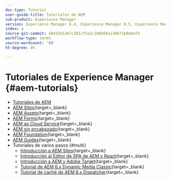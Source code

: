 ```yaml
---
doc-type: Tutorial
user-guide-title: Tutoriales de AEM
sub-product: Experience Manager
version: Experience Manager 6.4, Experience Manager 6.5, Experience Manager as a Cloud Service
index: y
source-git-commit: 48433a5367c281cf5a1c106b08a1306f1b0e8ef4
workflow-type: tm+mt
source-wordcount: '68'
ht-degree: 8%

---
```



# Tutoriales de Experience Manager {#aem-tutorials}

+ [Tutoriales de AEM](overview.md)
+ [AEM Sites](https://experienceleague.adobe.com/docs/experience-manager-learn/sites/overview.html?lang=es){target=_blank}
+ [AEM Assets](https://experienceleague.adobe.com/docs/experience-manager-learn/assets/overview.html?lang=es){target=_blank}
+ [AEM Forms](https://experienceleague.adobe.com/docs/experience-manager-learn/forms/overview.html?lang=es){target=_blank}
+ [AEM as Cloud Service](https://experienceleague.adobe.com/docs/experience-manager-learn/cloud-service/overview.html?lang=es){target=_blank}
+ [AEM sin encabezado](https://experienceleague.adobe.com/docs/experience-manager-learn/getting-started-with-aem-headless/overview.html?lang=es){target=_blank}
+ [AEM Foundation](https://experienceleague.adobe.com/docs/experience-manager-learn/cloud-service/overview.html?lang=es){target=_blank}
+ [AEM Guides](https://experienceleague.adobe.com/docs/experience-manager-guides-learn/tutorials/overview.html?lang=es){target=_blank}
+ Tutoriales de varios pasos {#multi}
   + [Introducción a AEM Sites](https://experienceleague.adobe.com/docs/experience-manager-learn/getting-started-wknd-tutorial-develop/overview.html?lang=es){target=_blank}
   + [Introducción al Editor de SPA de AEM y React](https://experienceleague.adobe.com/docs/experience-manager-learn/spa-react-tutorial/overview.html?lang=es){target=_blank}
   + [Introducción a AEM y Adobe Target](https://experienceleague.adobe.com/docs/experience-manager-learn/aem-target-tutorial/overview.html?lang=es){target=_blank}
   + [Tutorial de AEM 6.x Dynamic Media Classic](https://experienceleague.adobe.com/docs/experience-manager-learn/dynamic-media-classic-tutorial/overview.html?lang=es){target=_blank}
   + [Tutorial de caché de AEM 6.x Dispatcher](https://experienceleague.adobe.com/docs/experience-manager-learn/dispatcher-tutorial/overview.html?lang=es){target=_blank}
